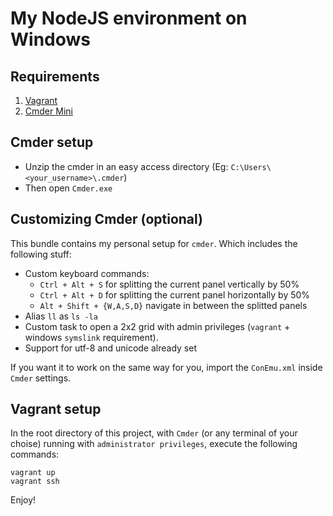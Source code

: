 # My NodeJS environment on Windows

## Requirements

1. [Vagrant](https://www.vagrantup.com/downloads.html)
2. [Cmder Mini](http://cmder.net/)

## Cmder setup

- Unzip the cmder in an easy access directory (Eg: ```C:\Users\<your_username>\.cmder```)
- Then open ```Cmder.exe```

## Customizing Cmder (optional)

This bundle contains my personal setup for ```cmder```. Which includes the following stuff:

- Custom keyboard commands:
    - ```Ctrl + Alt + S``` for splitting the current panel vertically by 50%
    - ```Ctrl + Alt + D``` for splitting the current panel horizontally by 50%
    - ```Alt + Shift + {W,A,S,D}``` navigate in between the splitted panels
- Alias ```ll``` as ```ls -la```
- Custom task to open a 2x2 grid with admin privileges (```vagrant``` + windows ```symslink``` requirement).
- Support for utf-8 and unicode already set

If you want it to work on the same way for you, import the ```ConEmu.xml``` inside ```Cmder``` settings.

## Vagrant setup

In the root directory of this project, with ```Cmder``` (or any terminal of your choise) running with ```administrator privileges```, execute the following commands:

```
vagrant up
vagrant ssh
```

Enjoy!